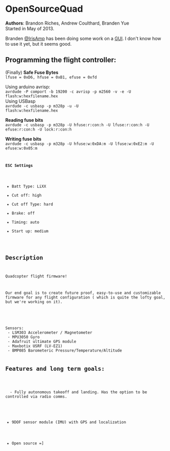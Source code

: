 <b>OpenSourceQuad</b>
==========

<b>Authors</b>: Brandon Riches, Andrew Coulthard, Branden Yue  <br />
Started in May of 2013.  <br />

Branden [@IrisAmp](https://github.com/IrisAmp) has been doing some work on a [GUI](https://github.com/IrisAmp/QCGUI). I don't know how to use it yet, but it seems good.

<b>Programming the flight controller:</b>  
----

(Finally) <b>Safe Fuse Bytes</b>  
<code>lfuse = 0xD6, hfuse = 0xB1, efuse = 0xfd</code>  

Using arduino avrisp:  
<code>avrdude -P comport -b 19200 -c avrisp -p m2560 -v -e -U flash:w:hexfilename.hex</code>  
Using USBasp  
<code>avrdude -c usbasp -p m328p -u -U flash:w:hexfilename.hex</code>  


<b>Reading fuse bits</b>  
<code>avrdude -c usbasp -p m328p -U hfuse:r:con:h -U lfuse:r:con:h -U efuse:r:con:h -U lock:r:con:h</code>    

<b>Writing fuse bits</b>  
<code>avrdude -c usbasp -p m328p -U hfuse:w:0xDA:m -U lfuse:w:0xE2:m -U efuse:w:0x05:m   


<b>ESC Settings</b>  
- Batt Type: LiXX
- Cut off: high
- Cut off Type: hard
- Brake: off
- Timing: auto
- Start up: medium

Description
-----------

Quadcopter flight firmware! 

Our end goal is to create future proof, easy-to-use 
and customizable firmware for any flight configuration ( which is quite the lofty goal, but we're working on it).
<br /><br />



<br />
Sensors:
 - LSM303 Accelerometer / Magnetometer 
 - MPU3050 Gyro
 - Adafruit ultimate GPS module
 - Maxbotix USRF (LV-EZ1)
 - BMP085 Barometeric Pressure/Temperature/Altitude
 

Features and long term goals:
----------------------------
   <br />
  - Fully autonomous takeoff and landing. Has the option to be controlled via radio comms. <br />

  - 9DOF sensor module (IMU) with GPS and localization  <br />
  
  - Open source =]
   <br />
   <br />


